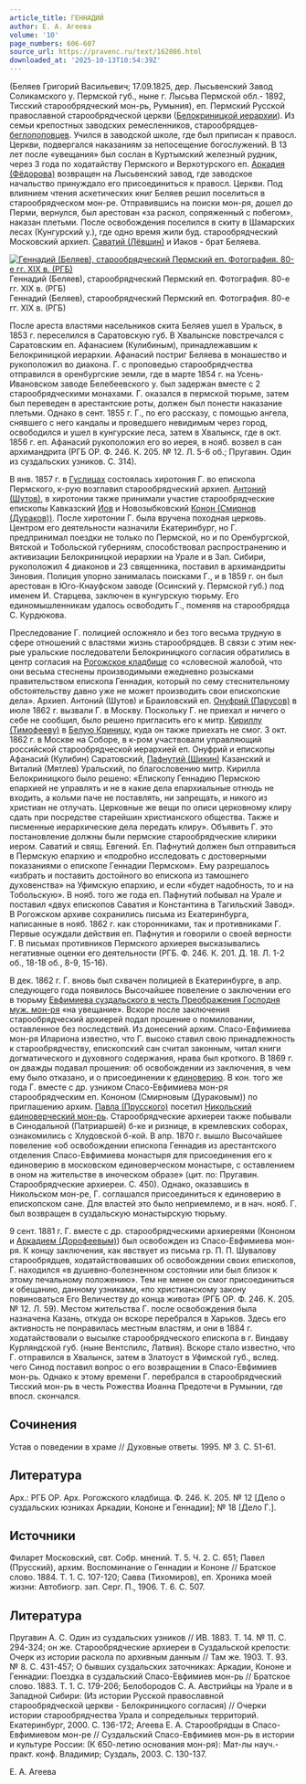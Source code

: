 ```yaml
---
article_title: ГЕННАДИЙ
author: Е. А. Агеева
volume: '10'
page_numbers: 606-607
source_url: https://pravenc.ru/text/162086.html
downloaded_at: '2025-10-13T10:54:39Z'
---
```


(Беляев Григорий Васильевич; 17.09.1825, дер. Лысьвенский Завод Соликамского у. Пермской губ., ныне г. Лысьва Пермской обл.- 1892, Тисский старообрядческий мон-рь, Румыния), еп. Пермский Русской православной старообрядческой церкви ([Белокриницкой иерархии](<https://pravenc.ru/text/БЕЛОКРИНИЦКАЯ ИЕРАРХИЯ.html>)). Из семьи крепостных заводских ремесленников, старообрядцев-[беглопоповцев](https://pravenc.ru/text/беглопоповцы.html). Учился в заводской школе, где был приписан к правосл. Церкви, подвергался наказаниям за непосещение богослужений. В 13 лет после «увещания» был сослан в Куртымский железный рудник, через 3 года по ходатайству Пермского и Верхотурского еп. [Аркадия (Фёдорова)](https://pravenc.ru/text/АРКАДИЙ.html) возвращен на Лысьвенский завод, где заводское начальство принуждало его присоединиться к правосл. Церкви. Под влиянием чтения аскетических книг Беляев решил поселиться в старообрядческом мон-ре. Отправившись на поиски мон-ря, дошел до Перми, вернулся, был арестован «за раскол, сопряженный с побегом», наказан плетьми. После освобождения поселился в скиту в Шамарских лесах (Кунгурский у.), где одно время жили буд. старообрядческий Московский архиеп. [Саватий (Лёвшин)](<https://pravenc.ru/text/Саватий (Лёвшин).html>) и Иаков - брат Беляева.

[![Геннадий (Беляев), старообрядческий Пермский еп. Фотография. 80-е гг. XIX в. (РГБ)](https://pravenc.ru/data/017/467/1234/i200.jpg "Кликните для увеличения картинки")](https://pravenc.ru/data/017/467/1234/i400.jpg)Геннадий (Беляев), старообрядческий Пермский еп. Фотография. 80-е гг. XIX в. (РГБ)  
Геннадий (Беляев), старообрядческий Пермский еп. Фотография. 80-е гг. XIX в. (РГБ)

После ареста властями насельников скита Беляев ушел в Уральск, в 1853 г. переселился в Саратовскую губ. В Хвалынске повстречался с Саратовским еп. Афанасием (Кулибиным), принадлежавшим к Белокриницкой иерархии. Афанасий постриг Беляева в монашество и рукоположил во диакона. Г. с проповедью старообрядчества отправился в оренбургские земли, где в марте 1854 г. на Усень-Ивановском заводе Белебеевского у. был задержан вместе с 2 старообрядческими монахами. Г. оказался в пермской тюрьме, затем был переведен в арестантские роты, должен был понести наказание плетьми. Однако в сент. 1855 г. Г., по его рассказу, с помощью ангела, снявшего с него кандалы и проведшего невидимым через город, освободился и ушел в кунгурские леса, затем в Хвалынск, где в окт. 1856 г. еп. Афанасий рукоположил его во иерея, в нояб. возвел в сан архимандрита (РГБ ОР. Ф. 246. К. 205. № 12. Л. 5-6 об.; Пругавин. Один из суздальских узников. С. 314).

В янв. 1857 г. в [Гуслицах](https://pravenc.ru/text/Гуслицах.html) состоялась хиротония Г. во епископа Пермского, к-рую возглавил старообрядческий архиеп. [Антоний (Шутов)](<https://pravenc.ru/text/Антоний (Шутов).html>), в хиротонии также принимали участие старообрядческие епископы Кавказский [Иов](https://pravenc.ru/text/Иов.html) и Новозыбковский [Конон (Смирнов (Дураков))](<https://pravenc.ru/text/Конон (Смирнов (Дураков)).html>). После хиротонии Г. была вручена походная церковь. Центром его деятельности назначили Екатеринбург, но Г. предпринимал поездки не только по Пермской, но и по Оренбургской, Вятской и Тобольской губерниям, способствовал распространению и активизации Белокриницкой иерархии на Урале и в Зап. Сибири, рукоположил 4 диаконов и 23 священника, поставил в архимандриты Зиновия. Полиция упорно занималась поисками Г., и в 1859 г. он был арестован в Юго-Кнауфском заводе (Осинский у. Пермской губ.) под именем И. Старцева, заключен в кунгурскую тюрьму. Его единомышленникам удалось освободить Г., поменяв на старообрядца С. Курдюкова.

Преследование Г. полицией осложняло и без того весьма трудную в сфере отношений с властями жизнь старообрядцев. В связи с этим нек-рые уральские последователи Белокриницкого согласия обратились в центр согласия на [Рогожское кладбище](<https://pravenc.ru/text/Рогожское кладбище.html>) со «словесной жалобой, что они весьма стеснены производимыми ежедневно розысками правительством епископа Геннадия, который по сему стеснительному обстоятельству давно уже не может производить свои епископские дела». Архиеп. Антоний (Шутов) и Браиловский еп. [Онуфрий (Парусов)](<https://pravenc.ru/text/Онуфрий (Парусов).html>) в июле 1862 г. вызвали Г. в Москву. Поскольку Г. не приехал и ничего о себе не сообщил, было решено пригласить его к митр. [Кириллу (Тимофееву)](<https://pravenc.ru/text/Кириллу (Тимофееву).html>) в [Белую Криницу](<https://pravenc.ru/text/Белую Криницу.html>), куда он также приехать не смог. 3 окт. 1862 г. в Москве на Соборе, в к-ром участвовали управляющий российской старообрядческой иерархией еп. Онуфрий и епископы Афанасий (Кулибин) Саратовский, [Пафнутий (Шикин)](<https://pravenc.ru/text/Пафнутий (Шикин).html>) Казанский и Виталий (Мятлев) Уральский, по благословению митр. Кирилла Белокриницкого было решено: «Епископу Геннадию Пермскою епархией не управлять и не в какие дела епархиальные отнюдь не входить, а кольми паче не поставлять, ни запрещать, и никого из христиан не отлучать. Церковные же вещи по описи церковному клиру сдать при посредстве старейшин христианского общества. Также и писменные иерархические дела передать клиру». Объявить Г. это постановление должны были пермские старообрядческие клирики иером. Саватий и свящ. Евгений. Еп. Пафнутий должен был отправиться в Пермскую епархию и «подробно исследовать с достоверными показаниями о епископе Геннадии Пермском». Ему разрешалось «избрать и поставить достойного во епископа из тамошнего духовенства» на Уфимскую епархию, и если «будет надобность, то и на Тобольскую». В нояб. того же года еп. Пафнутий побывал на Урале и поставил «двух епископов Саватия и Константина в Тагильский Завод». В Рогожском архиве сохранились письма из Екатеринбурга, написанные в нояб. 1862 г. как сторонниками, так и противниками Г. Первые осуждали действия еп. Пафнутия и говорили о своей верности Г. В письмах противников Пермского архиерея высказывались негативные оценки его деятельности (РГБ. Ф. 246. К. 201. Д. 18. Л. 1-2 об., 18-18 об., 8-9, 15-16).

В дек. 1862 г. Г. вновь был схвачен полицией в Екатеринбурге, в апр. следующего года появилось Высочайшее повеление о заключении его в тюрьму [Евфимиева суздальского в честь Преображения Господня муж. мон-ря](<https://pravenc.ru/text/Евфимиева суздальского в честь Преображения Господня муж  мон-ря.html>) «на увещание». Вскоре после заключения старообрядческий архиерей подал прошение о помиловании, оставленное без последствий. Из донесений архим. Спасо-Евфимиева мон-ря Илариона известно, что Г. высоко ставил свою принадлежность к старообрядчеству, епископский сан считал законным, читал книги догматического и духовного содержания, нрава был кроткого. В 1869 г. он дважды подавал прошения: об освобождении из заключения, в чем ему было отказано, и о присоединении к [единоверию](https://pravenc.ru/text/единоверию.html). В кон. того же года Г. вместе с др. узником Спасо-Евфимиева мон-ря старообрядческим еп. Кононом (Смирновым (Дураковым)) по приглашению архим. [Павла (Прусского)](<https://pravenc.ru/text/Павла (Прусского).html>) посетил [Никольский единоверческий мон-рь](<https://pravenc.ru/text/Никольский единоверческий мон-рь.html>). Старообрядческие архиереи также побывали в Синодальной (Патриаршей) б-ке и ризнице, в кремлевских соборах, ознакомились с Хлудовской б-кой. В апр. 1870 г. вышло Высочайшее повеление «об освобождении епископа Геннадия из арестантского отделения Спасо-Евфимиева монастыря для присоединения его к единоверию в московском единоверческом монастыре, с оставлением в оном на жительстве в иноческом образе» (цит. по: Пругавин. Старообрядческие архиереи. С. 450). Однако, оказавшись в Никольском мон-ре, Г. соглашался присоединиться к единоверию в епископском сане. Для властей это было неприемлемо, и в нач. нояб. Г. был возвращен в суздальскую монастырскую тюрьму.

9 сент. 1881 г. Г. вместе с др. старообрядческими архиереями (Кононом и [Аркадием (Дорофеевым)](<https://pravenc.ru/text/Аркадий (Дорофеев).html>)) был освобожден из Спасо-Евфимиева мон-ря. К концу заключения, как явствует из письма гр. П. П. Шувалову старообрядцев, ходатайствовавших об освобождении своих епископов, Г. находился «в душевно-болезненном состоянии или был близок к этому печальному положению». Тем не менее он смог присоединиться к обещанию, данному узниками, «по христианскому закону повиноваться Его Величеству до конца живота» (РГБ ОР. Ф. 246. К. 205. № 12. Л. 59). Местом жительства Г. после освобождения была назначена Казань, откуда он вскоре перебрался в Харьков. Здесь его активность не понравилась местным властям, и они в 1884 г. ходатайствовали о высылке старообрядческого епископа в г. Виндаву Курляндской губ. (ныне Вентспилс, Латвия). Вскоре стало известно, что Г. отправился в Хвалынск, затем в Златоуст в Уфимской губ., вслед. чего Синод поставил вопрос о его возвращении в Спасо-Евфимиев мон-рь. Однако к этому времени Г. перебрался в старообрядческий Тисский мон-рь в честь Рожества Иоанна Предотечи в Румынии, где впосл. скончался.

## Сочинения

Устав о поведении в храме // Духовные ответы. 1995. № 3. С. 51-61.

## Литература

Арх.: РГБ ОР. Арх. Рогожского кладбища. Ф. 246. К. 205. № 12 [Дело о суздальских юзниках Аркадии, Кононе и Геннадии]; № 18 [Дело Г.].

## Источники

Филарет Московский, свт. Собр. мнений. Т. 5. Ч. 2. С. 651; Павел (Прусский), архим. Воспоминание о Геннадии и Кононе // Братское слово. 1884. Т. 1. С. 107-120; Савва (Тихомиров), еп. Хроника моей жизни: Автобиогр. зап. Серг. П., 1906. Т. 6. С. 507.

## Литература

Пругавин А. С. Один из суздальских узников // ИВ. 1883. Т. 14. № 11. С. 294-324; он же. Старообрядческие архиереи в Суздальской крепости: Очерк из истории раскола по архивным данным // Там же. 1903. Т. 93. № 8. С. 431-457; О бывших суздальских заточниках: Аркадии, Кононе и Геннадии: Поездка в суздальский Спасо-Евфимиев мон-рь // Братское слово. 1883. Т. 1. С. 179-206; Белобородов С. А. Австрийцы на Урале и в Западной Сибири: (Из истории Русской православной старообрядческой церкви - Белокриницкого согласия) // Очерки истории старообрядчества Урала и сопредельных территорий. Екатеринбург, 2000. С. 136-172; Агеева Е. А. Старообрядцы в Спасо-Евфимиевом мон-ре // Суздальский Спасо-Евфимиев мон-рь в истории и культуре России: (К 650-летию основания мон-ря): Мат-лы науч.-практ. конф. Владимир; Суздаль, 2003. С. 130-137.

Е. А. Агеева
